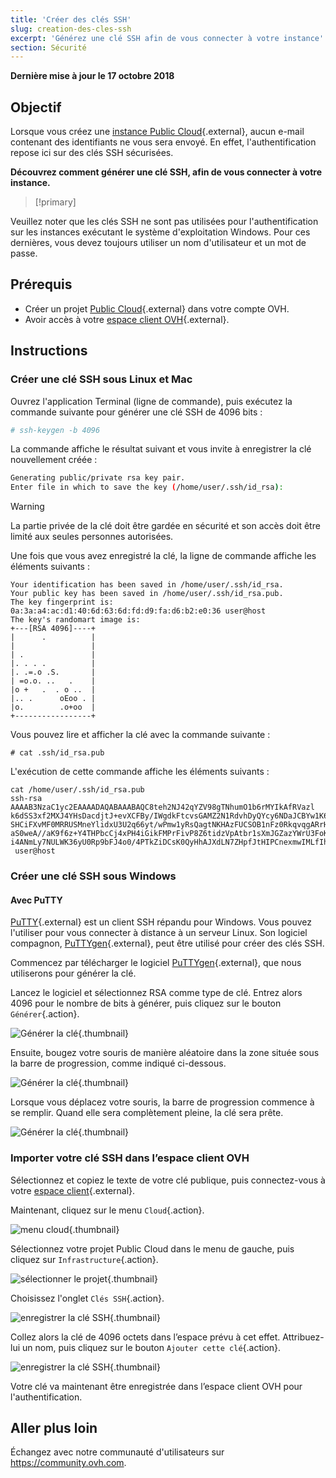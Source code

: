 ```yaml
---
title: 'Créer des clés SSH'
slug: creation-des-cles-ssh
excerpt: 'Générez une clé SSH afin de vous connecter à votre instance'
section: Sécurité
---
```


**Dernière mise à jour le 17 octobre 2018**

## Objectif

Lorsque vous créez une [instance Public Cloud](https://ovh.com/fr/public-cloud/instances/){.external}, aucun e-mail contenant des identifiants ne vous sera envoyé. En effet, l'authentification repose ici sur des clés SSH sécurisées.

**Découvrez comment générer une clé SSH, afin de vous connecter à votre instance.**

> [!primary]
>
Veuillez noter que les clés SSH ne sont pas utilisées pour l'authentification sur les instances exécutant le système d'exploitation Windows. Pour ces dernières, vous devez toujours utiliser un nom d'utilisateur et un mot de passe.
>

## Prérequis

* Créer un projet [Public Cloud](https://www.ovh.com/fr/public-cloud/instances/){.external} dans votre compte OVH.
* Avoir accès à votre [espace client OVH](https://www.ovh.com/auth/?action=gotomanager){.external}.

## Instructions

### Créer une clé SSH sous Linux et Mac

Ouvrez l'application Terminal (ligne de commande), puis exécutez la commande suivante pour générer une clé SSH de 4096 bits :

```sh
# ssh-keygen -b 4096
```

La commande affiche le résultat suivant et vous invite à enregistrer la clé nouvellement créée :

```sh
Generating public/private rsa key pair.
Enter file in which to save the key (/home/user/.ssh/id_rsa):
```

> [!warning]
>
> La partie privée de la clé doit être gardée en sécurité et son accès doit être limité aux seules personnes autorisées.
> 

Une fois que vous avez enregistré la clé, la ligne de commande affiche les éléments suivants :

```ssh
Your identification has been saved in /home/user/.ssh/id_rsa.
Your public key has been saved in /home/user/.ssh/id_rsa.pub.
The key fingerprint is:
0a:3a:a4:ac:d1:40:6d:63:6d:fd:d9:fa:d6:b2:e0:36 user@host
The key's randomart image is:
+---[RSA 4096]----+
|      .          |
|                 |
| .               |
|. . . .          |
|. .=.o .S.       |
| =o.o. ..   .    |
|o +   .  . o ..  |
|.. .      oEoo . |
|o.        .o+oo  |
+-----------------+
```

Vous pouvez lire et afficher la clé avec la commande suivante :

```ssh
# cat .ssh/id_rsa.pub
```

L'exécution de cette commande affiche les éléments suivants :

```ssh
cat /home/user/.ssh/id_rsa.pub
ssh-rsa AAAAB3NzaC1yc2EAAAADAQABAAABAQC8teh2NJ42qYZV98gTNhumO1b6rMYIkAfRVazl
k6dSS3xf2MXJ4YHsDacdjtJ+evXCFBy/IWgdkFtcvsGAMZ2N1RdvhDyQYcy6NDaJCBYw1K6Gv5fJ
SHCiFXvMF0MRRUSMneYlidxU3U2q66yt/wPmw1yRsQagtNKHAzFUCSOB1nFz0RkqvqgARrHTY0bd
aS0weA//aK9f6z+Y4THPbcCj4xPH4iGikFMPrFivP8Z6tidzVpAtbr1sXmJGZazYWrU3FoK2a1sF
i4ANmLy7NULWK36yU0Rp9bFJ4o0/4PTkZiDCsK0QyHhAJXdLN7ZHpfJtHIPCnexmwIMLfIhCWhO5
 user@host
```

### Créer une clé SSH sous Windows

#### Avec PuTTY

[PuTTY](https://www.chiark.greenend.org.uk/~sgtatham/putty/){.external} est un client SSH répandu pour Windows. Vous pouvez l'utiliser pour vous connecter à distance à un serveur Linux. Son logiciel compagnon, [PuTTYgen](https://the.earth.li/~sgtatham/putty/latest/w64/puttygen.exe){.external}, peut être utilisé pour créer des clés SSH.

Commencez par télécharger le logiciel [PuTTYgen](https://the.earth.li/~sgtatham/putty/latest/w64/puttygen.exe){.external}, que nous utiliserons pour générer la clé.

Lancez le logiciel et sélectionnez RSA comme type de clé. Entrez alors 4096 pour le nombre de bits à générer, puis cliquez sur le bouton `Générer`{.action}.

![Générer la clé](images/puttygen-01.png){.thumbnail}

Ensuite, bougez votre souris de manière aléatoire dans la zone située sous la barre de progression, comme indiqué ci-dessous.

![Générer la clé](images/puttygen-02.png){.thumbnail}

Lorsque vous déplacez votre souris, la barre de progression commence à se remplir. Quand elle sera complètement pleine, la clé sera prête.

![Générer la clé](images/puttygen-03.png){.thumbnail}

### Importer votre clé SSH dans l’espace client OVH

Sélectionnez et copiez le texte de votre clé publique, puis connectez-vous à votre [espace client](https://www.ovh.com/auth/?action=gotomanager){.external}.

Maintenant, cliquez sur le menu `Cloud`{.action}.

![menu cloud](images/cloud-menu.png){.thumbnail}

Sélectionnez votre projet Public Cloud dans le menu de gauche, puis cliquez sur `Infrastructure`{.action}.

![sélectionner le projet](images/select-project.png){.thumbnail}

Choisissez l'onglet `Clés SSH`{.action}.

![enregistrer la clé SSH](images/save-ssh-key-01.png){.thumbnail}

Collez alors la clé de 4096 octets dans l’espace prévu à cet effet. Attribuez-lui un nom, puis cliquez sur le bouton `Ajouter cette clé`{.action}.

![enregistrer la clé SSH](images/save-ssh-key-02.png){.thumbnail}

Votre clé va maintenant être enregistrée dans l’espace client OVH pour l'authentification.

## Aller plus loin

Échangez avec notre communauté d'utilisateurs sur <https://community.ovh.com>.
